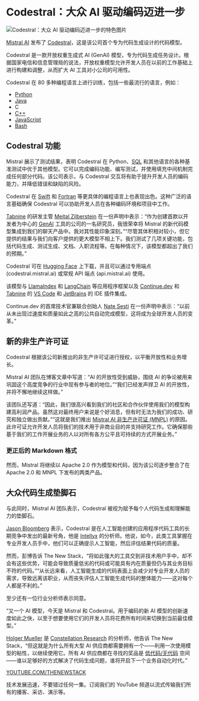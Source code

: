 # Codestral：大众 AI 驱动编码迈进一步

![Codestral：大众 AI 驱动编码迈进一步的特色图片](https://cdn.thenewstack.io/media/2024/05/be3c5c01-nicholas-green-npz8akkumdi-unsplash-1-1024x683.jpg)

[Mistral AI](https://thenewstack.io/gemma-google-takes-on-small-open-models-llama-2-and-mistral/) 发布了 [Codestral](https://mistral.ai/news/codestral/)，这是该公司首个专为代码生成设计的代码模型。

Codestral 是一款开放权重生成式 AI (GenAI) 模型，专为代码生成任务设计。根据国家电信和信息管理局的说法，开放权重模型允许开发人员在以前的工作基础上进行构建和调整，从而扩大 AI 工具对小公司的可用性。

Codestral 在 80 多种编程语言上进行训练，包括一些最流行的语言，例如：

- [Python](https://thenewstack.io/an-introduction-to-python-for-non-programmers/)
- [Java](https://thenewstack.io/java-22-making-java-more-attractive-for-ai-apps-workloads/)
- C
- [C++](https://thenewstack.io/c-23-standard-wont-have-a-key-parallelism-feature/)
- [JavaScript](https://thenewstack.io/javascript/)
- [Bash](https://thenewstack.io/simplify-linux-and-docker-command-lines-with-bash-completion/)

## Codestral 功能

Mistral 展示了测试结果，表明 Codestral 在 Python、[SQL](https://thenewstack.io/how-to-write-sql-queries/) 和其他语言的各种基准测试中优于其他模型。它可以完成编码功能、编写测试，并使用填充中间机制完成任何部分代码。该公司表示，与 Codestral 交互将有助于提升开发人员的编码能力，并降低错误和缺陷的风险。

Codestral 在 [Swift](https://thenewstack.io/apple-highlights-swift-enhancements-at-wwdc22/) 和 [Fortran](https://thenewstack.io/how-john-backus-fortran-beat-machine-codes-priesthood/) 等更具体的编程语言上也表现出色。这种广泛的语言基础确保 Codestral 可以协助开发人员在各种编码环境和项目中工作。

[Tabnine](https://thenewstack.io/code-stays-behind-firewall-with-copilot-alternative-tabnine/) 的研发主管 [Meital Zilberstein](https://il.linkedin.com/in/meitalbensinai) 在一份声明中表示：“作为创建首款以开发者为中心的 [GenAI](https://thenewstack.io/generative-ai-in-2023-genai-tools-became-table-stakes/) 工具的公司的一名研究员，我很荣幸将 Mistral 的新代码模型集成到我们的聊天产品中。我对其性能印象深刻。”“尽管其体积相对较小，但它提供的结果与我们向客户提供的更大模型不相上下。我们测试了几项关键功能，包括代码生成、测试生成、文档、入职流程等。在每种情况下，该模型都超出了我们的预期。”

Codestral 可在 [Hugging Face](https://thenewstack.io/how-hugging-face-positions-itself-in-the-open-llm-stack/) 上下载，并且可以通过专用端点 (codestral.mistral.ai) 或常规 API 端点 (api.mistral.ai) 使用。

该模型与 [LlamaIndex](https://thenewstack.io/llamaindex-and-the-new-world-of-llm-orchestration-frameworks/) 和 [LangChain](https://thenewstack.io/langchain-the-trendiest-web-framework-of-2023-thanks-to-ai/) 等应用程序框架以及 [Continue.dev](https://www.continue.dev/) 和 [Tabnine](https://www.tabnine.com/) 的 [VS Code](https://thenewstack.io/this-week-in-programming-all-hail-visual-studio-code/) 和 [JetBrains](https://thenewstack.io/jetbrains-launches-ai-code-completion-on-local-machines/) 的 IDE 插件集成。

Continue.dev 的首席技术官兼联合创始人 [Nate Sesti](https://www.linkedin.com/in/natesesti/) 在一份声明中表示：“以前从未出现过速度和质量如此之高的公共自动完成模型，这将成为全球开发人员的变革。”

## 新的非生产许可证

Codestral 根据该公司新推出的非生产许可证进行授权，以平衡开放性和业务增长。

Mistral AI 团队在博客文章中写道：“AI 的开放性受到威胁，围绕 AI 的争论被用来巩固这个高度竞争的行业中现有参与者的地位。”“我们已经发声捍卫 AI 的开放性，并将不懈地继续这样做。”

该团队还写道：“因此，我们很高兴看到我们的社区和合作伙伴使用我们的模型构建高利润产品。虽然这对最终用户来说是个好消息，但有时无法为我们的成功、研究和独立做出贡献。”“这就是我们推出 [Mistral AI 非生产许可证 (MNPL)](https://mistral.ai/licenses/MNPL-0.1.md) 的原因。此许可证允许开发人员将我们的技术用于非商业目的并支持研究工作。它确保那些基于我们的工作开展业务的人以对所有各方公平且可持续的方式开展业务。”
### 更正后的 Markdown 格式

然而，Mistral 将继续以 Apache 2.0 作为模型和代码，因为该公司逐步整合了在 Apache 2.0 和 MNPL 下发布的两类产品。

## 大众代码生成垫脚石

与此同时，Mistral AI 团队表示，Codestral 被视为赋予每个人代码生成和理解能力的垫脚石。

[Jason Bloomberg](https://nl.linkedin.com/in/jasonbloomberg) 表示，Codestral 是在人工智能创建的应用程序代码工具的长期竞争中发出的最新号角，他是 [Intellyx](https://intellyx.com/) 的分析师。他说，如今，此类工具掌握在专业开发人员手中，他们可以正确提示人工智能，然后评估结果代码的质量。

然而，彭博告诉 The New Stack，“将如此强大的工具交到非技术用户手中，却不会有这些优势，可能会导致质量低劣的代码或可能具有内在质量但仍与其业务目标不符的代码。”“从长远来看，人工智能生成的代码表面上会减少对专业开发人员的需求，导致远离该职业，从而丧失评估人工智能生成代码的整体能力——这对每个人都是不利的。”

至少还有一位行业分析师表示同意。

“又一个 AI 模型，今天是 Mistral 和 Codestral。用于编码的新 AI 模型的创新速度如此之快，以至于想要使用它们的开发人员将花费所有时间来切换到当前最佳模型。”

[Holger Mueller](https://www.linkedin.com/in/holgermueller/) 是 [Constellation Research](https://www.constellationr.com/) 的分析师，他告诉 The New Stack，“但这就是为什么所有大型 AI 供应商都需要拥有一个——利用一次使用模型的粘性，以继续使用它。所有 AI 供应商都在寻找的奖品是 [低代码/无代码](https://thenewstack.io/infrastructure-as-code-goes-low-code-no-code/) 空间——谁以足够好的方式解决了代码生成问题，谁将开启下一个业务自动化时代。”

[YOUTUBE.COM/THENEWSTACK](https://youtube.com/thenewstack?sub_confirmation=1)

技术发展迅速，不要错过任何一集。订阅我们的 YouTube 频道以流式传输我们所有的播客、采访、演示等。